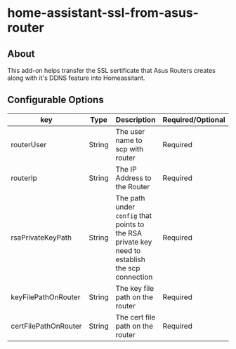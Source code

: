 # home-assistant-ssl-from-asus-router
## About
This add-on helps transfer the SSL sertificate that Asus Routers creates along with it's DDNS feature into Homeassitant.

## Configurable Options
| key | Type | Description | Required/Optional 
| --- | --- | --- | --- 
| routerUser | String | The user name to scp with router | Required
| routerIp | String | The IP Address to the Router | Required
| rsaPrivateKeyPath | String | The path under `config` that points to the RSA private key need to establish the scp connection | Required
| keyFilePathOnRouter | String | The key file path on the router | Required
| certFilePathOnRouter | String | The cert file path on the router | Required